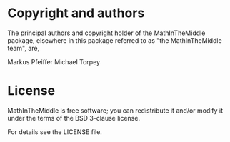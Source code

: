 # Copyright and authors

The principal authors and copyright holder of the MathInTheMiddle
package, elsewhere in this package referred to as "the MathInTheMiddle
team", are,

Markus Pfeiffer
Michael Torpey

# License

MathInTheMiddle is free software; you can redistribute it and/or modify
it under the terms of the BSD 3-clause license.

For details see the LICENSE file.
